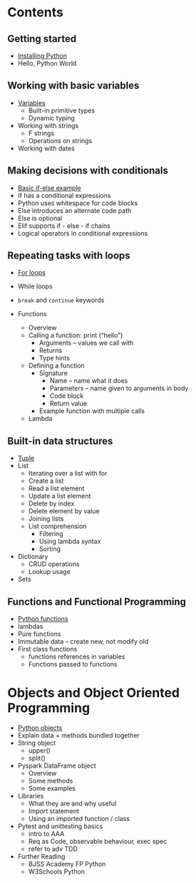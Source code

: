# Contents

## Getting started

- [Installing Python](/getting-started.md)
- Hello, Python World

## Working with basic variables

- [Variables](/01-variables.md)
  - Built-in primitive types
  - Dynamic typing
- Working with strings
  - F strings
  - Operations on strings
- Working with dates

## Making decisions with conditionals

- [Basic if-else example](/02-conditionals.md)
- If has a conditional expressions
- Python uses whitespace for code blocks
- Else introduces an alternate code path
- Else is optional
- Elif supports if - else - if chains
- Logical operators in conditional expressions

## Repeating tasks with loops

- [For loops](/03-loops.md)
- While loops
- `break` and `continue` keywords

- Functions

  - Overview
  - Calling a function: print (“hello”)
    - Arguments – values we call with
    - Returns
    - Type hints
  - Defining a function
    - Signature
      - Name – name what it does
      - Parameters – name given to arguments in body
      - Code block
      - Return value
    - Example function with multiple calls
  - Lambda

## Built-in data structures

- [Tuple](/04-data-structures.md)
- List
  - Iterating over a list with for
  - Create a list
  - Read a list element
  - Update a list element
  - Delete by index
  - Delete element by value
  - Joining lists
  - List comprehension
    - Filtering
    - Using lambda syntax
    - Sorting
- Dictionary
  - CRUD operations
  - Lookup usage
- Sets

## Functions and Functional Programming

- [Python functions](/05-functions.md)
- lambdas
- Pure functions
- Immutable data – create new, not modify old
- First class functions
  - functions references in variables
  - Functions passed to functions

# Objects and Object Oriented Programming

- [Python objects](/06-objects.py)
- Explain data + methods bundled together
- String object
  - upper()
  - split()
- Pyspark DataFrame object
  - Overview
  - Some methods
  - Some examples
- Libraries
  - What they are and why useful
  - Import statement
  - Using an imported function / class
- Pytest and unittesting basics
  - intro to AAA
  - Req as Code, observable behaviour, exec spec
  - refer to adv TDD
- Further Reading
  - BJSS Academy FP Python
  - W3Schools Python
